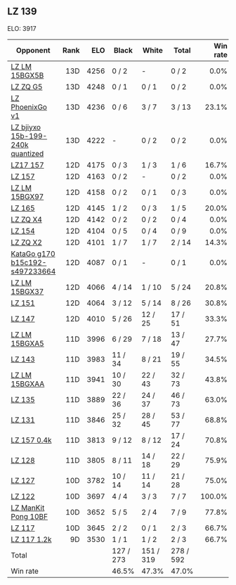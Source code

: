 ## LZ 139 ##

ELO: 3917

Opponent | Rank | ELO | Black | White | Total | Win rate
---------|-----:|----:|-------|-------|-------|-------:
[LZ LM 15BGX5B](LZ%20LM%2015BGX5B.md) | 13D | 4256 | 0 / 2 | - | 0 / 2 | 0.0%
[LZ ZQ G5](LZ%20ZQ%20G5.md) | 13D | 4248 | 0 / 1 | 0 / 1 | 0 / 2 | 0.0%
[LZ PhoenixGo v1](LZ%20PhoenixGo%20v1.md) | 13D | 4236 | 0 / 6 | 3 / 7 | 3 / 13 | 23.1%
[LZ bjiyxo 15b-199-240k quantized](LZ%20bjiyxo%2015b-199-240k%20quantized.md) | 13D | 4222 | - | 0 / 2 | 0 / 2 | 0.0%
[LZ17 157](LZ17%20157.md) | 12D | 4175 | 0 / 3 | 1 / 3 | 1 / 6 | 16.7%
[LZ 157](LZ%20157.md) | 12D | 4163 | 0 / 2 | - | 0 / 2 | 0.0%
[LZ LM 15BGX97](LZ%20LM%2015BGX97.md) | 12D | 4158 | 0 / 2 | 0 / 1 | 0 / 3 | 0.0%
[LZ 165](LZ%20165.md) | 12D | 4145 | 1 / 2 | 0 / 3 | 1 / 5 | 20.0%
[LZ ZQ X4](LZ%20ZQ%20X4.md) | 12D | 4142 | 0 / 2 | 0 / 2 | 0 / 4 | 0.0%
[LZ 154](LZ%20154.md) | 12D | 4104 | 0 / 5 | 0 / 4 | 0 / 9 | 0.0%
[LZ ZQ X2](LZ%20ZQ%20X2.md) | 12D | 4101 | 1 / 7 | 1 / 7 | 2 / 14 | 14.3%
[KataGo g170 b15c192-s497233664](KataGo%20g170%20b15c192-s497233664.md) | 12D | 4087 | 0 / 1 | - | 0 / 1 | 0.0%
[LZ LM 15BGX37](LZ%20LM%2015BGX37.md) | 12D | 4066 | 4 / 14 | 1 / 10 | 5 / 24 | 20.8%
[LZ 151](LZ%20151.md) | 12D | 4064 | 3 / 12 | 5 / 14 | 8 / 26 | 30.8%
[LZ 147](LZ%20147.md) | 12D | 4010 | 5 / 26 | 12 / 25 | 17 / 51 | 33.3%
[LZ LM 15BGXA5](LZ%20LM%2015BGXA5.md) | 11D | 3996 | 6 / 29 | 7 / 18 | 13 / 47 | 27.7%
[LZ 143](LZ%20143.md) | 11D | 3983 | 11 / 34 | 8 / 21 | 19 / 55 | 34.5%
[LZ LM 15BGXAA](LZ%20LM%2015BGXAA.md) | 11D | 3941 | 10 / 30 | 22 / 43 | 32 / 73 | 43.8%
[LZ 135](LZ%20135.md) | 11D | 3889 | 22 / 36 | 24 / 37 | 46 / 73 | 63.0%
[LZ 131](LZ%20131.md) | 11D | 3846 | 25 / 32 | 28 / 45 | 53 / 77 | 68.8%
[LZ 157 0.4k](LZ%20157%200.4k.md) | 11D | 3813 | 9 / 12 | 8 / 12 | 17 / 24 | 70.8%
[LZ 128](LZ%20128.md) | 11D | 3805 | 8 / 11 | 14 / 18 | 22 / 29 | 75.9%
[LZ 127](LZ%20127.md) | 10D | 3782 | 10 / 14 | 11 / 14 | 21 / 28 | 75.0%
[LZ 122](LZ%20122.md) | 10D | 3697 | 4 / 4 | 3 / 3 | 7 / 7 | 100.0%
[LZ ManKit Pong 10BF](LZ%20ManKit%20Pong%2010BF.md) | 10D | 3652 | 5 / 5 | 2 / 4 | 7 / 9 | 77.8%
[LZ 117](LZ%20117.md) | 10D | 3645 | 2 / 2 | 0 / 1 | 2 / 3 | 66.7%
[LZ 117 1.2k](LZ%20117%201.2k.md) | 9D | 3530 | 1 / 1 | 1 / 2 | 2 / 3 | 66.7%
Total | | | 127 / 273 | 151 / 319 | 278 / 592 | 
Win rate| | | 46.5% | 47.3% | 47.0% | 
